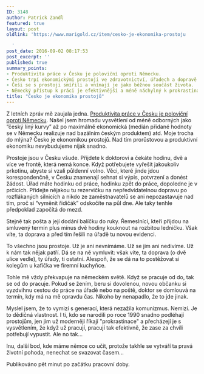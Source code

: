 ```yaml
---
ID: 3148
author: Patrick Zandl
featured: true
layout: post
oldlink: 'https://www.marigold.cz/item/cesko-je-ekonomika-prostoju

  '
post_date: 2016-09-02 08:17:53
post_excerpt: ''
published: true
summary_points:
- Produktivita práce v Česku je poloviční oproti Německu.
- Česko trpí ekonomickými prostoji ve zdravotnictví, úřadech a dopravě.
- Češi se s prostoji smířili a vnímají je jako běžnou součást života.
- Německý přístup k práci je efektivnější a méně náchylný k prokrastinaci.
title: "Česko je ekonomika prostojů"
---
```


Z letních zpráv mě zaujala jedna. <a href="http://www.byznysnoviny.cz/2016/08/01/v-cesku-je-pouze-polovicni-produktivita-prace-nez-v-nemecku-nejvyssi-je-v-usa/">Produktivita práce v Česku je poloviční oproti Německu</a>. Našel jsem hromadu vysvětlení od méně odborných jako “český líný kurvy” až po maximálně ekonomická (medián přidané hodnoty se v Německu realizuje nad bazálním českým produktem) atd. Moje trocha do mlýna? Česko je ekonomikou prostojů. Nad tím prorůstovou a produktivní ekonomiku nevybudujeme nijak snadno. 

Prostoje jsou v Česku všude. Přijdete k doktorovi a čekáte hodinu, dvě a více ve frontě, která nemá konce. Když potřebujete vyřešit jakoukoliv prkotinu, abyste si vzali půldenní volno. Věci, které jinde jdou korespondenčně, v Česku znamenají sehnat si výpis, potvrzení a donést žádost. Úřad máte hodinku od práce, hodinku zpět do práce, dopoledne je v prčicích. Přidejte nějakou tu rezervičku na nepředvídatelnou dopravu po rozflákaných silnicích a nikdo ze zaměstnavatelů se ani nepozastavuje nad tím, proč si “vyměnit řidičák” odskočíte na půl dne. Ale taky tenhle předpoklad započítá do mezd. 

Stejně tak pošta a její dodání balíčku do ruky. Řemeslníci, kteří přijdou na smluvený termín plus mínus dvě hodiny kouknout na rozbitou ledničku. Však víte, ta doprava a před tím řešili na úřadě tu novou evidenci. 

To všechno jsou prostoje. Už je ani nevnímáme. Už se jim ani nedivíme. Už k nám tak nějak patří. Dá se na ně vymluvit: však víte, ta doprava (o dvě ulice vedle), ty úřady, ti ostatní. Alespoň, že se dá na to postěžovat si kolegům u kafíčka ve firemní kuchyňce. 

Tohle mě vždy překvapuje na německém světě. Když se pracuje od do, tak se od do pracuje. Pokud se žením, beru si dovolenou, novou občanku si vyzdvihnu cestou do práce na úřadě nebo na poště, doktor se domlouvá na termín, kdy má na mě opravdu čas. Nikoho by nenapadlo, že to jde jinak.

Myslel jsem, že to vymizí s generací, která nezažila komunizmus. Nemizí. Je to dědičná vlastnost. I ti, kdo se narodili po roce 1990 snadno podléhají prostojům, jen jim už moderněji říkají "prokrastinace" a přecházejí je s vysvětlením, že když už pracují, pracují tak efektivně, že zase za chvíli potřebují vypustit. Ale no tak... 

Inu, další bod, kde máme němce co učit, protože takhle se vytváří ta pravá životní pohoda, nenechat se svazovat časem… 

Publikováno pět minut po začátku pracovní doby.